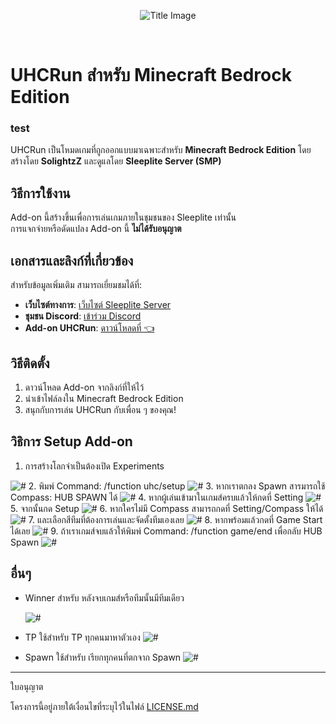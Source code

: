 <p align="center">
  <img src="https://github.com/SolightzZ/Project_UHC_RUN/blob/main/Original%20Packs/title.png" alt="Title Image">
</p>

<br>

# UHCRun สำหรับ Minecraft Bedrock Edition

### test

UHCRun เป็นโหมดเกมที่ถูกออกแบบมาเฉพาะสำหรับ **Minecraft Bedrock Edition** โดยสร้างโดย **SolightzZ** และดูแลโดย **Sleeplite Server (SMP)**

## วิธีการใช้งาน

Add-on นี้สร้างขึ้นเพื่อการเล่นเกมภายในชุมชนของ Sleeplite เท่านั้น  
การแจกจ่ายหรือดัดแปลง Add-on นี้ **ไม่ได้รับอนุญาต**

## เอกสารและลิงก์ที่เกี่ยวข้อง

สำหรับข้อมูลเพิ่มเติม สามารถเยี่ยมชมได้ที่:

- **เว็บไซต์ทางการ**: [เว็บไซต์ Sleeplite Server](https://solightzz.gitbook.io/sleeplite)
- **ชุมชน Discord**: [เข้าร่วม Discord](https://discord.com/invite/gtqfbmvTJK)
- **Add-on UHCRun**: [ดาวน์โหลดที่ 👈](https://github.com/SolightzZ/Project_UHC_RUN/releases)

## วิธีติดตั้ง

1. ดาวน์โหลด Add-on จากลิงก์ที่ให้ไว้
2. นำเข้าไฟล์ลงใน Minecraft Bedrock Edition
3. สนุกกับการเล่น UHCRun กับเพื่อน ๆ ของคุณ!

## วิธิการ Setup Add-on

1.  การสร้างโลกจำเป็นต้องเปิด Experiments

   <img src="https://github.com/SolightzZ/Project_UHC_RUN/blob/main/img/Screenshot%20(2138).png" alt="#">
 2. พิมพ์ Command: /function uhc/setup
   <img src="https://github.com/SolightzZ/Project_UHC_RUN/blob/main/img/Screenshot%20(2120).png" alt="#">
 3. หากเราตกลง Spawn สารมารถใช้ Compass: HUB SPAWN ได้
   <img src="https://github.com/SolightzZ/Project_UHC_RUN/blob/main/img/Screenshot%20(2132).png" alt="#">
 4. หากผู้เล่นเข้ามาในเกมส์ครบแล้วให้กดที่ Setting
   <img src="https://github.com/SolightzZ/Project_UHC_RUN/blob/main/img/Screenshot%20(2123).png" alt="#">
 5. จากนั้นกด Setup
   <img src="https://github.com/SolightzZ/Project_UHC_RUN/blob/main/img/Screenshot%20(2124).png" alt="#">
 6. หากใครไม่มี Compass สามารถกดที่ Setting/Compass ให้ได้
   <img src="https://github.com/SolightzZ/Project_UHC_RUN/blob/main/img/Screenshot%20(2131).png" alt="#">
 7. และเลือกสีทีมที่ต้องการเล่นและจัดตั้งทีมเองเลย
   <img src="https://github.com/SolightzZ/Project_UHC_RUN/blob/main/img/Screenshot%20(2125).png" alt="#">
 8. หากพร้อมแล้วกดที่ Game Start ได้เลย
   <img src="https://github.com/SolightzZ/Project_UHC_RUN/blob/main/img/Screenshot%20(2133).png" alt="#">
 9. ถ้าเราเกมส์จบแล้วให้พิมพ์ Command: /function game/end เพื่อกลับ HUB Spawn
   <img src="https://github.com/SolightzZ/Project_UHC_RUN/blob/main/img/Screenshot%20(2134).png" alt="#">

## อื่นๆ

- Winner สำหรับ หลังจบเกมส์หรือทีมนั้นมีทีมเดียว

  <img src="https://github.com/SolightzZ/Project_UHC_RUN/blob/main/img/Screenshot%20(2127).png" alt="#">

- TP ใช้สำหรับ TP ทุกคนมาหาตัวเอง
  <img src="https://github.com/SolightzZ/Project_UHC_RUN/blob/main/img/Screenshot%20(2129).png" alt="#">
- Spawn ใช้สำหรับ เรียกทุกคนที่ตกจาก Spawn
  <img src="https://github.com/SolightzZ/Project_UHC_RUN/blob/main/img/Screenshot%20(2128).png" alt="#">

---

ใบอนุญาต

โครงการนี้อยู่ภายใต้เงื่อนไขที่ระบุไว้ในไฟล์ [LICENSE.md](./LICENSE.md)
